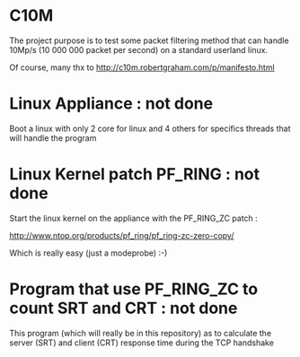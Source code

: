 C10M
====

The project purpose is to test some packet filtering method that can handle 
10Mp/s (10 000 000 packet per second) on a standard userland linux.

Of course, many thx to http://c10m.robertgraham.com/p/manifesto.html

Linux Appliance : not done 
==========================

Boot a linux with only 2 core for linux and 4 others for specifics threads
that will handle the program


Linux Kernel patch PF_RING : not done
=====================================

Start the linux kernel on the appliance with the PF_RING_ZC patch :

http://www.ntop.org/products/pf_ring/pf_ring-zc-zero-copy/

Which is really easy (just a modeprobe) :-)

Program that use PF_RING_ZC to count SRT and CRT : not done 
===========================================================

This program (which will really be in this repository) as to calculate the 
server (SRT)  and client (CRT) response time during the TCP handshake
